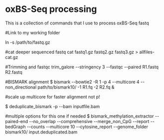 # oxBS-Seq processing
This is a collection of commands that I use to process oxBS-Seq fastq

#Link to my working folder

ln -s /path/to/fastq.gz

#cat deeper sequenced fastq
cat fastq1.gz fastq2.gz fastq3.gz > allfiles-cat.gz

#Trimming and fastqc
trim_galore --stringency 3 --fastqc --paired R1.fastq R2.fastq

#BISMARK alignment
$ bismark --bowtie2 -R 1 -p 4 --multicore 4 --non_directional path/to/bismark10/ -1 R1.fq -2 R2.fq &
 
#scale up multicore for faster alignment not p!
 
$ deduplicate_bismark -p --bam inputfile.bam
 
 
#multiple options for this one if needed
$ bismark_methylation_extractor --paired-end --no_overlap --comprehensive --merge_non_CpG --report --bedGraph --counts --multicore 10 --cytosine_report --genome_folder bismark10/ input.deduplicated.bam
